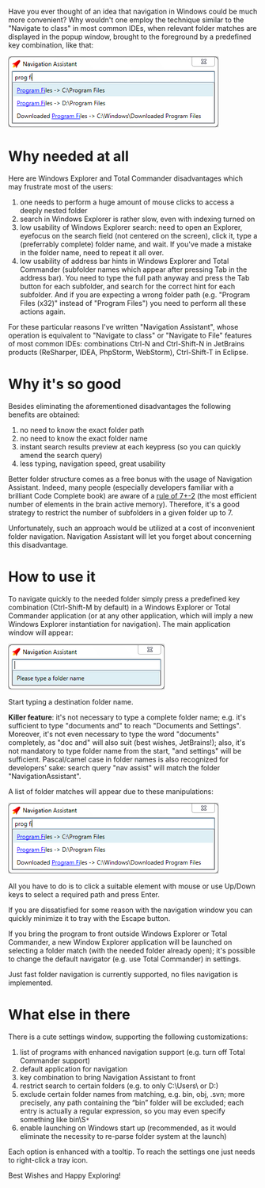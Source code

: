 Have you ever thought of an idea that navigation in Windows could be much more convenient? Why wouldn't one employ the technique similar to the "Navigate to class" in most common IDEs, when relevant folder matches are displayed in the popup window, brought to the foreground by a predefined key combination, like that:

![MatchesList.png](https://github.com/VasiliBaranov/navigation-assistant/blob/master/Docs/Wiki/Images/MatchesList.png)

# Why needed at all #
Here are Windows Explorer and Total Commander disadvantages which may frustrate most of the users:

  1. one needs to perform a huge amount of mouse clicks to access a deeply nested folder
  1. search in Windows Explorer is rather slow, even with indexing turned on
  1. low usability of Windows Explorer search: need to open an Explorer, eyefocus on the search field (not centered on the screen), click it, type a (preferrably complete) folder name, and wait. If you've made a mistake in the folder name, need to repeat it all over.
  1. low usability of address bar hints in Windows Explorer and Total Commander (subfolder names which appear after pressing Tab in the address bar). You need to type the full path anyway and press the Tab button for each subfolder, and search for the correct hint for each subfolder. And if you are expecting a wrong folder path (e.g. "Program Files (x32)" instead of "Program Files") you need to perform all these actions again.

For these particular reasons I've written "Navigation Assistant", whose operation is equivalent to "Navigate to class" or "Navigate to File" features of most common IDEs: combinations Ctrl-N and Ctrl-Shift-N in JetBrains products (ReSharper, IDEA, PhpStorm, WebStorm), Ctrl-Shift-T in Eclipse.

# Why it's so good #
Besides eliminating the aforementioned disadvantages the following benefits are obtained:
  1. no need to know the exact folder path
  1. no need to know the exact folder name
  1. instant search results preview at each keypress (so you can quickly amend the search query)
  1. less typing, navigation speed, great usability

Better folder structure comes as a free bonus with the usage of Navigation Assistant. Indeed, many people (especially developers familiar with a brilliant Code Complete book) are aware of a [rule of 7+-2](http://en.wikipedia.org/wiki/The_Magical_Number_Seven,_Plus_or_Minus_Two) (the most efficient number of elements in the brain active memory). Therefore, it's a good strategy to restrict the number of subfolders in a given folder up to 7.

Unfortunately, such an approach would be utilized at a cost of inconvenient folder navigation. Navigation Assistant will let you forget about concerning this disadvantage.

# How to use it #

To navigate quickly to the needed folder simply press a predefined key combination (Ctrl-Shift-M by default) in a Windows Explorer or Total Commander application (or at any other application, which will imply a new Windows Explorer instantiation for navigation). The main application window will appear:

![NavigationWindow.png](https://github.com/VasiliBaranov/navigation-assistant/blob/master/Docs/Wiki/Images/NavigationWindow.png)

Start typing a destination folder name.

**Killer feature**: it's not necessary to type a complete folder name; e.g. it's sufficient to type "documents and" to reach "Documents and Settings". Moreover, it's not even necessary to type the word "documents" completely, as "doc and" will also suit (best wishes, JetBrains!); also, it's not mandatory to type folder name from the start, "and settings" will be sufficient. Pascal/camel case in folder names is also recognized for developers' sake: search query "nav assist" will match the folder "NavigationAssistant".

A list of folder matches will appear due to these manipulations:

![MatchesList.png](https://github.com/VasiliBaranov/navigation-assistant/blob/master/Docs/Wiki/Images/MatchesList.png)

All you have to do is to click a suitable element with mouse or use Up/Down keys to select a required path and press Enter.

If you are dissatisfied for some reason with the navigation window you can quickly minimize it to tray with the Escape button.

If you bring the program to front outside Windows Explorer or Total Commander, a new Window Explorer application will be launched on selecting a folder match (with the needed folder already open); it's possible to change the default navigator (e.g. use Total Commander) in settings.

Just fast folder navigation is currently supported, no files navigation is implemented.

# What else in there #
There is a cute settings window, supporting the following customizations:
  1. list of programs with enhanced navigation support (e.g. turn off Total Commander support)
  1. default application for navigation
  1. key combination to bring Navigation Assistant to front
  1. restrict search to certain folders (e.g. to only C:\Users\ or D:\)
  1. exclude certain folder names from matching, e.g. bin, obj, .svn; more precisely, any path containing the “bin” folder will be excluded; each entry is actually a regular expression, so you may even specify something like bin\S`*`
  1. enable launching on Windows start up (recommended, as it would eliminate the necessity to re-parse folder system at the launch)

Each option is enhanced with a tooltip. To reach the settings one just needs to right-click a tray icon.

Best Wishes and Happy Exploring!
